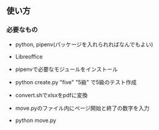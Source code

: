 ## 使い方

### 必要なもの
- python, pipenv(パッケージを入れられればなんでもよい)
- Libreoffice

- pipenvで必要なモジュールをインストール
- python create.py "five" "5級" で5級のテスト作成
- convert.shでxlsxをpdfに変換
- move.pyのファイル内にページ開始と終了の数字を入力
- python move.py

